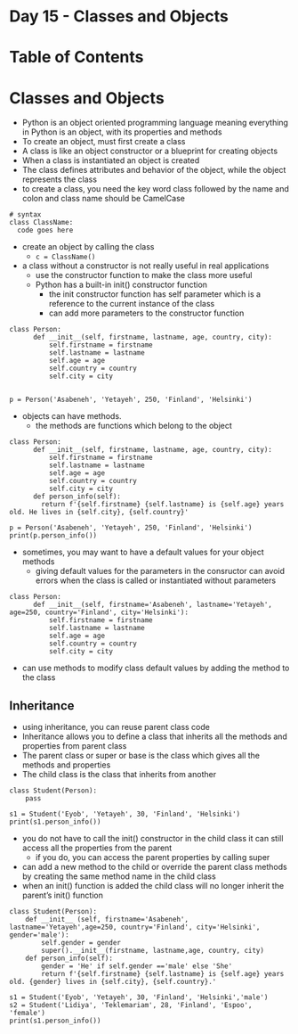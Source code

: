 # Day 15 - Classes and Objects

# Table of Contents

# Classes and Objects

- Python is an object oriented programming language meaning everything in Python is an object, with its properties and methods
- To create an object, must first create a class
- A class is like an object constructor or a blueprint for creating objects
- When a class is instantiated an object is created
- The class defines attributes and behavior of the object, while the object represents the class
- to create a class, you need the key word class followed by the name and colon and class name should be CamelCase

```other
# syntax
class ClassName:
  code goes here
```

- create an object by calling the class
   - `c = ClassName()`
- a class without a constructor is not really useful in real applications
   - use the constructor function to make the class more useful
   - Python has a built-in init() constructor function
      - the init constructor function has self parameter which is a reference to the current instance of the class
      - can add more parameters to the constructor function

```other
class Person:
      def __init__(self, firstname, lastname, age, country, city):
          self.firstname = firstname
          self.lastname = lastname
          self.age = age
          self.country = country
          self.city = city


p = Person('Asabeneh', 'Yetayeh', 250, 'Finland', 'Helsinki')
```

- objects can have methods.
   - the methods are functions which belong to the object

```other
class Person:
      def __init__(self, firstname, lastname, age, country, city):
          self.firstname = firstname
          self.lastname = lastname
          self.age = age
          self.country = country
          self.city = city
      def person_info(self):
        return f'{self.firstname} {self.lastname} is {self.age} years old. He lives in {self.city}, {self.country}'

p = Person('Asabeneh', 'Yetayeh', 250, 'Finland', 'Helsinki')
print(p.person_info())
```

- sometimes, you may want to have a default values for your object methods
   - giving default values for the parameters in the consructor can avoid errors when the class is called or instantiated without parameters

```other
class Person:
      def __init__(self, firstname='Asabeneh', lastname='Yetayeh', age=250, country='Finland', city='Helsinki'):
          self.firstname = firstname
          self.lastname = lastname
          self.age = age
          self.country = country
          self.city = city
```

- can use methods to modify class default values by adding the method to the class

## Inheritance

- using inheritance, you can reuse parent class code
- Inheritance allows you to define a class that inherits all the methods and properties from parent class
- The parent class or super or base is the class which gives all the methods and properties
- The child class is the class that inherits from another

```other
class Student(Person):
    pass

s1 = Student('Eyob', 'Yetayeh', 30, 'Finland', 'Helsinki')
print(s1.person_info())
```

- you do not have to call the init() constructor in the child class it can still access all the properties from the parent
   - if you do, you can access the parent properties by calling super
- can add a new method to the child or override the parent class methods by creating the same method name in the child class
- when an init() function is added the child class will no longer inherit the parent’s init() function

```other
class Student(Person):
    def __init__ (self, firstname='Asabeneh', lastname='Yetayeh',age=250, country='Finland', city='Helsinki', gender='male'):
        self.gender = gender
        super().__init__(firstname, lastname,age, country, city)
    def person_info(self):
        gender = 'He' if self.gender =='male' else 'She'
        return f'{self.firstname} {self.lastname} is {self.age} years old. {gender} lives in {self.city}, {self.country}.'

s1 = Student('Eyob', 'Yetayeh', 30, 'Finland', 'Helsinki','male')
s2 = Student('Lidiya', 'Teklemariam', 28, 'Finland', 'Espoo', 'female')
print(s1.person_info())
```

